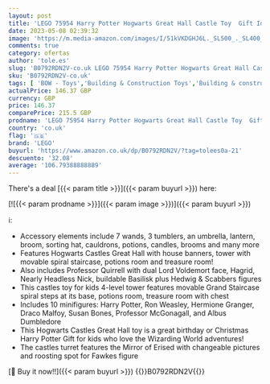 ```yaml
---
layout: post
title: 'LEGO 75954 Harry Potter Hogwarts Great Hall Castle Toy  Gift Idea for Wizarding World Fan  Building Set for Kids'
date: 2023-05-08 02:39:32
image: 'https://m.media-amazon.com/images/I/51kVKDGHJ6L._SL500_._SL400_.jpg'
comments: true
category: ofertas
author: 'tole.es'
slug: 'B0792RDN2V-co.uk LEGO 75954 Harry Potter Hogwarts Great Hall Castle Toy...'
sku: 'B0792RDN2V-co.uk'
tags: [ 'BOW - Toys','Building & Construction Toys','Building & construction toys','Christmas Toy List','Custom Stores','Dolls & Soft Toys','Free LEGO Promotion','Hardlines No Buyable Offer Test Q1 2016 sebasp@','Outlet','Pre-order Toys & Games','Self Service','Shops','Special Features Stores','Spend over £30 on eligible items and get a Free Toys Samples Box','Toy Building Sets','Toys','Toys & Games','Toys Category Page','Toys Stocking Fillers Box','lego','partition_000','partition_079','partition_087','🇬🇧', ]
actualPrice: 146.37 GBP
currency: GBP
price: 146.37
comparePrice: 215.5 GBP
prodname: 'LEGO 75954 Harry Potter Hogwarts Great Hall Castle Toy  Gift Idea for Wizarding World Fan  Building Set for Kids'
country: 'co.uk'
flag: '🇬🇧'
brand: 'LEGO'
buyurl: 'https://www.amazon.co.uk/dp/B0792RDN2V/?tag=tolees0a-21'
descuento: '32.08'
average: '106.79388888889'
---
```


There's a deal [{{< param title >}}]({{< param buyurl >}})  here:

[![{{< param prodname >}}]({{< param image >}})]({{< param buyurl >}})

ℹ️:

- Accessory elements include 7 wands, 3 tumblers, an umbrella, lantern, broom, sorting hat, cauldrons, potions, candles, brooms and many more
- Features Hogwarts Castles Great Hall with house banners, tower with movable spiral staircase, potions room and treasure room!
- Also includes Professor Quirrell with dual Lord Voldemort face, Hagrid, Nearly Headless Nick, buildable Basilisk plus Hedwig & Scabbers figures
- This castles toy for kids 4-level tower features movable Grand Staircase spiral steps at its base, potions room, treasure room with chest
- Includes 10 minifigures: Harry Potter, Ron Weasley, Hermione Granger, Draco Malfoy, Susan Bones, Professor McGonagall, and Albus Dumbledore
- This Hogwarts Castles Great Hall toy is a great birthday or Christmas Harry Potter Gift for kids who love the Wizarding World adventures!
- The castles turret features the Mirror of Erised with changeable pictures and roosting spot for Fawkes figure

[🛒 Buy it now!!]({{< param buyurl >}})
{{<world>}}B0792RDN2V{{</world>}}
